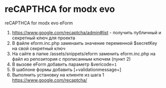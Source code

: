 # reCAPTHCA for modx evo
reCAPTHCA for modx evo eForm

1) https://www.google.com/recaptcha/admin#list - получить публичный и секретный ключ для проекта
2) В файле eform.inc.php заменаить значение переменной $secretKey на свой секретный ключ
3) На сайте в папке /assets/snippets/eform заменить eform.inc.php на файл из репозитория с прописанным ключем (пункт 2)
4) В вызове eForm добавить параметр &vericode=`1`
5) В шаблоне формы добавить [+validationmessage+] 
6) Выполнить установку на клиенте из шага 1 https://www.google.com/recaptcha/
